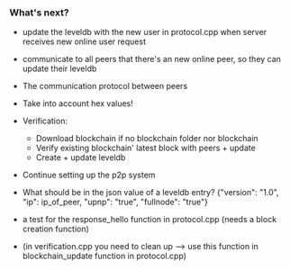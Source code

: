 ### What's next?
- update the leveldb with the new user in protocol.cpp when server receives new online user request
- communicate to all peers that there's an new online peer, so they can update their leveldb

- The communication protocol between peers
- Take into account hex values!
- Verification:
  + Download blockchain if no blockchain folder nor blockchain
  + Verify existing blockchain' latest block with peers + update
  + Create + update leveldb
- Continue setting up the p2p system

- What should be in the json value of a leveldb entry? {"version": "1.0", "ip": ip_of_peer, "upnp": "true", "fullnode": "true"}

- a test for the response_hello function in protocol.cpp (needs a block creation function)
- (in verification.cpp you need to clean up --> use this function in blockchain_update function in protocol.cpp)